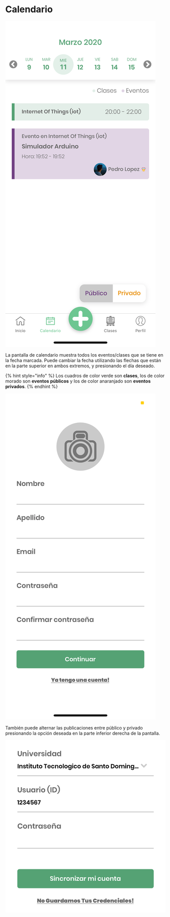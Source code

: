 # Calendario

![](../.gitbook/assets/image%20%288%29.png)

La pantalla de calendario muestra todos los eventos/clases que se tiene en la fecha marcada. Puede cambiar la fecha utilizando las flechas que están en la parte superior en ambos extremos, y presionando el día deseado.

{% hint style="info" %}
Los cuadros de color verde son **clases**, los de color morado son **eventos públicos** y los de color anaranjado son **eventos privados**.
{% endhint %}

![](../.gitbook/assets/image%20%284%29.png)

También puede alternar las publicaciones entre público y privado presionando la opción deseada en la parte inferior derecha de la pantalla.  


![](../.gitbook/assets/image%20%282%29.png)

